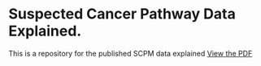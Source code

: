 # Suspected Cancer Pathway Data Explained.
This is a repository for the published SCPM data explained [View the PDF](./Docs/Data_Explained_SCPM.pdf) 
